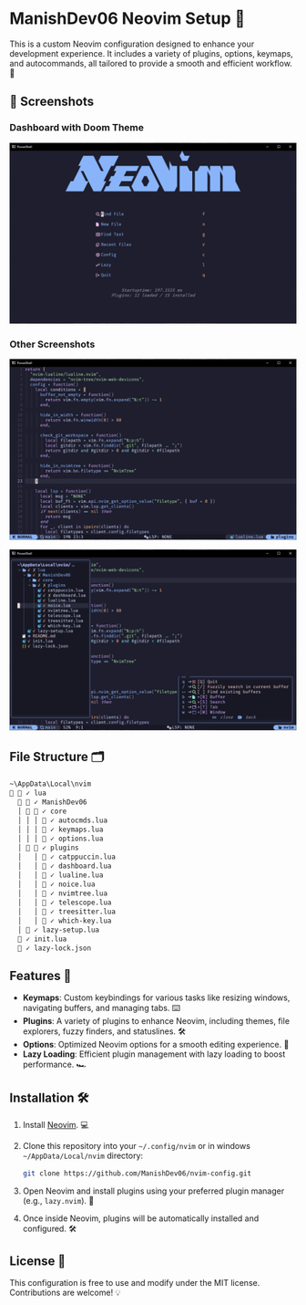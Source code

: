 # ManishDev06 Neovim Setup 🌱

This is a custom Neovim configuration designed to enhance your development experience. It includes a variety of plugins, options, keymaps, and autocommands, all tailored to provide a smooth and efficient workflow. 🚀

## 📸 Screenshots

### Dashboard with Doom Theme
![Dashboard Screenshot](screenshots/3.png)

### Other Screenshots
![Nvim Screenshot](screenshots/1.png)

![Nvim Screenshot](screenshots/2.png)


## File Structure 🗂️
```plaintext
~\AppData\Local\nvim
  ✓ lua
    ✓ ManishDev06
  │   ✓ core
  │ │ │  ✓ autocmds.lua
  │ │ │  ✓ keymaps.lua
  │ │ │  ✓ options.lua
  │   ✓ plugins
  │   │  ✓ catppuccin.lua
  │   │  ✓ dashboard.lua
  │   │  ✓ lualine.lua
  │   │  ✓ noice.lua
  │   │  ✓ nvimtree.lua
  │   │  ✓ telescope.lua
  │   │  ✓ treesitter.lua
  │   │  ✓ which-key.lua
  │  ✓ lazy-setup.lua
   ✓ init.lua
   ✓ lazy-lock.json
```
## Features 🌟

- **Keymaps**: Custom keybindings for various tasks like resizing windows, navigating buffers, and managing tabs. ⌨️
- **Plugins**: A variety of plugins to enhance Neovim, including themes, file explorers, fuzzy finders, and statuslines. 🛠️
- **Options**: Optimized Neovim options for a smooth editing experience. 🧠
- **Lazy Loading**: Efficient plugin management with lazy loading to boost performance. 🏎️

## Installation 🛠️

1. Install [Neovim](https://github.com/neovim/neovim/blob/master/INSTALL.md). 💻
2. Clone this repository into your `~/.config/nvim` or in windows `~/AppData/Local/nvim` directory:
   ```bash
   git clone https://github.com/ManishDev06/nvim-config.git
   ```
3. Open Neovim and install plugins using your preferred plugin manager (e.g., `lazy.nvim`). 🔌

4. Once inside Neovim, plugins will be automatically installed and configured. 🛠️

## License 📝

This configuration is free to use and modify under the MIT license. Contributions are welcome! 💡
